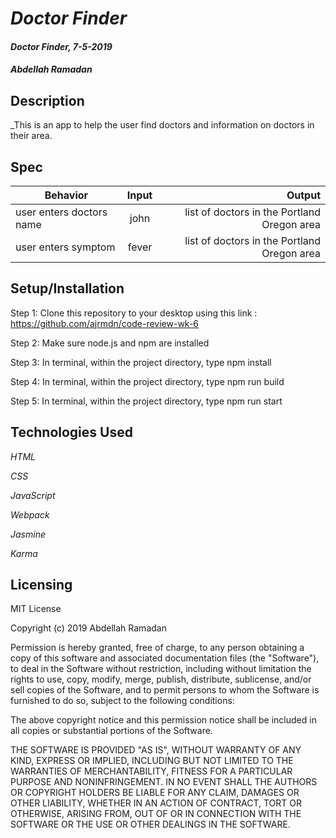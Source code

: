 # _Doctor Finder_

#### _Doctor Finder, 7-5-2019_

#### _Abdellah Ramadan_

## Description

_This is an app to help the user find doctors and information on doctors in their area.

## Spec

|       Behavior                 | Input | Output |
| ------------------------------ |:-----:| ------:|
|  user enters doctors name      | john | list of doctors in the Portland Oregon area |
|  user enters symptom           | fever | list of doctors in the Portland Oregon area |




## Setup/Installation

Step 1: Clone this repository to your desktop using this link : https://github.com/ajrmdn/code-review-wk-6

Step 2: Make sure node.js and npm are installed

Step 3: In terminal, within the project directory, type npm install

Step 4: In terminal, within the project directory, type npm run build

Step 5: In terminal, within the project directory, type npm run start

## Technologies Used

_HTML_

_CSS_

_JavaScript_

_Webpack_

_Jasmine_

_Karma_

## Licensing

MIT License

Copyright (c) 2019 Abdellah Ramadan

Permission is hereby granted, free of charge, to any person obtaining a copy
of this software and associated documentation files (the "Software"), to deal
in the Software without restriction, including without limitation the rights
to use, copy, modify, merge, publish, distribute, sublicense, and/or sell
copies of the Software, and to permit persons to whom the Software is
furnished to do so, subject to the following conditions:

The above copyright notice and this permission notice shall be included in all
copies or substantial portions of the Software.

THE SOFTWARE IS PROVIDED "AS IS", WITHOUT WARRANTY OF ANY KIND, EXPRESS OR
IMPLIED, INCLUDING BUT NOT LIMITED TO THE WARRANTIES OF MERCHANTABILITY,
FITNESS FOR A PARTICULAR PURPOSE AND NONINFRINGEMENT. IN NO EVENT SHALL THE
AUTHORS OR COPYRIGHT HOLDERS BE LIABLE FOR ANY CLAIM, DAMAGES OR OTHER
LIABILITY, WHETHER IN AN ACTION OF CONTRACT, TORT OR OTHERWISE, ARISING FROM,
OUT OF OR IN CONNECTION WITH THE SOFTWARE OR THE USE OR OTHER DEALINGS IN THE
SOFTWARE.
